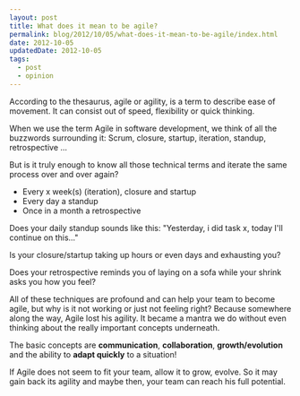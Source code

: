 ```yaml
---
layout: post
title: What does it mean to be agile?
permalink: blog/2012/10/05/what-does-it-mean-to-be-agile/index.html
date: 2012-10-05
updatedDate: 2012-10-05
tags:
  - post
  - opinion
---
```


According to the thesaurus, agile or agility, is a term to describe ease of movement. It can consist out of speed, flexibility or quick thinking.

When we use the term Agile in software development, we think of all the buzzwords surrounding it: Scrum, closure, startup, iteration, standup, retrospective ...

But is it truly enough to know all those technical terms and iterate the same process over and over again?

- Every x week(s) (iteration), closure and startup
- Every day a standup
- Once in a month a retrospective

Does your daily standup sounds like this: "Yesterday, i did task x, today I'll continue on this..."

Is your closure/startup taking up hours or even days and exhausting you?

Does your retrospective reminds you of laying on a sofa while your shrink asks you how you feel?

All of these techniques are profound and can help your team to become agile, but why is it not working or just not feeling right?
Because somewhere along the way, Agile lost his agility. It became a mantra we do without even thinking about the really important concepts underneath.

The basic concepts are **communication**, **collaboration**, **growth/evolution** and the ability to **adapt quickly** to a situation!

If Agile does not seem to fit your team, allow it to grow, evolve. So it may gain back its agility and maybe then, your team can reach his full potential.
